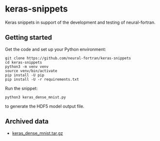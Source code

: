 # keras-snippets

Keras snippets in support of the development and testing of neural-fortran.

## Getting started

Get the code and set up your Python environment:

```
git clone https://github.com/neural-fortran/keras-snippets
cd keras-snippets
python3 -m venv venv
source venv/bin/activate
pip install -U pip
pip install -U -r requirements.txt
```

Run the snippet:

```
python3 keras_dense_mnist.py
```

to generate the HDF5 model output file.

## Archived data

* [keras_dense_mnist.tar.gz](https://github.com/neural-fortran/keras-snippets/files/8788739/keras_dense_mnist.tar.gz)
